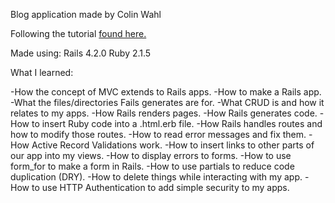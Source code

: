 Blog application made by Colin Wahl

Following the tutorial [found here.](http://guides.rubyonrails.org/getting_started.html)

Made using:
Rails 4.2.0
Ruby 2.1.5 

What I learned:

-How the concept of MVC extends to Rails apps.
-How to make a Rails app.
-What the files/directories Fails generates are for.
-What CRUD is and how it relates to my apps.
-How Rails renders pages.
-How Rails generates code.
-How to insert Ruby code into a .html.erb file.
-How Rails handles routes and how to modify those routes.
-How to read error messages and fix them.
-How Active Record Validations work.
-How to insert links to other parts of our app into my views.
-How to display errors to forms.
-How to use form_for to make a form in Rails.
-How to use partials to reduce code duplication (DRY).
-How to delete things while interacting with my app.
-How to use HTTP Authentication to add simple security to my apps.